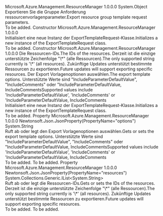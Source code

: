 <Type Name="ExportTemplateRequest" FullName="Microsoft.Azure.Management.ResourceManager.Models.ExportTemplateRequest">
  <TypeSignature Language="C#" Value="public class ExportTemplateRequest" />
  <TypeSignature Language="ILAsm" Value=".class public auto ansi beforefieldinit ExportTemplateRequest extends System.Object" />
  <TypeSignature Language="DocId" Value="T:Microsoft.Azure.Management.ResourceManager.Models.ExportTemplateRequest" />
  <TypeSignature Language="VB.NET" Value="Public Class ExportTemplateRequest" />
  <TypeSignature Language="F#" Value="type ExportTemplateRequest = class" />
  <AssemblyInfo>
    <AssemblyName>Microsoft.Azure.Management.ResourceManager</AssemblyName>
    <AssemblyVersion>1.0.0.0</AssemblyVersion>
  </AssemblyInfo>
  <Base>
    <BaseTypeName>System.Object</BaseTypeName>
  </Base>
  <Interfaces />
  <Docs>
    <summary>
            <span data-ttu-id="67ae9-101">Exportieren Sie die Gruppe Anforderung ressourcenvorlagenparameter.</span><span class="sxs-lookup"><span data-stu-id="67ae9-101">Export resource group template request parameters.</span></span>
            </summary>
    <remarks>To be added.</remarks>
  </Docs>
  <Members>
    <Member MemberName=".ctor">
      <MemberSignature Language="C#" Value="public ExportTemplateRequest ();" />
      <MemberSignature Language="ILAsm" Value=".method public hidebysig specialname rtspecialname instance void .ctor() cil managed" />
      <MemberSignature Language="DocId" Value="M:Microsoft.Azure.Management.ResourceManager.Models.ExportTemplateRequest.#ctor" />
      <MemberSignature Language="VB.NET" Value="Public Sub New ()" />
      <MemberType>Constructor</MemberType>
      <AssemblyInfo>
        <AssemblyName>Microsoft.Azure.Management.ResourceManager</AssemblyName>
        <AssemblyVersion>1.0.0.0</AssemblyVersion>
      </AssemblyInfo>
      <Parameters />
      <Docs>
        <summary>
            <span data-ttu-id="67ae9-102">Initialisiert eine neue Instanz der ExportTemplateRequest-Klasse.</span><span class="sxs-lookup"><span data-stu-id="67ae9-102">Initializes a new instance of the ExportTemplateRequest class.</span></span>
            </summary>
        <remarks>To be added.</remarks>
      </Docs>
    </Member>
    <Member MemberName=".ctor">
      <MemberSignature Language="C#" Value="public ExportTemplateRequest (System.Collections.Generic.IList&lt;string&gt; resources = null, string options = null);" />
      <MemberSignature Language="ILAsm" Value=".method public hidebysig specialname rtspecialname instance void .ctor(class System.Collections.Generic.IList`1&lt;string&gt; resources, string options) cil managed" />
      <MemberSignature Language="DocId" Value="M:Microsoft.Azure.Management.ResourceManager.Models.ExportTemplateRequest.#ctor(System.Collections.Generic.IList{System.String},System.String)" />
      <MemberSignature Language="VB.NET" Value="Public Sub New (Optional resources As IList(Of String) = null, Optional options As String = null)" />
      <MemberSignature Language="F#" Value="new Microsoft.Azure.Management.ResourceManager.Models.ExportTemplateRequest : System.Collections.Generic.IList&lt;string&gt; * string -&gt; Microsoft.Azure.Management.ResourceManager.Models.ExportTemplateRequest" Usage="new Microsoft.Azure.Management.ResourceManager.Models.ExportTemplateRequest (resources, options)" />
      <MemberType>Constructor</MemberType>
      <AssemblyInfo>
        <AssemblyName>Microsoft.Azure.Management.ResourceManager</AssemblyName>
        <AssemblyVersion>1.0.0.0</AssemblyVersion>
      </AssemblyInfo>
      <Parameters>
        <Parameter Name="resources" Type="System.Collections.Generic.IList&lt;System.String&gt;" />
        <Parameter Name="options" Type="System.String" />
      </Parameters>
      <Docs>
        <param name="resources"><span data-ttu-id="67ae9-103">Die Ressourcen-IDs.</span><span class="sxs-lookup"><span data-stu-id="67ae9-103">The IDs of the resources.</span></span> <span data-ttu-id="67ae9-104">Derzeit ist die einzige unterstützte Zeichenfolge "\*" (alle Ressourcen).</span><span class="sxs-lookup"><span data-stu-id="67ae9-104">The only supported string currently is '\*' (all resources).</span></span> <span data-ttu-id="67ae9-105">Zukünftige Updates unterstützt bestimmte Ressourcen zu exportieren.</span><span class="sxs-lookup"><span data-stu-id="67ae9-105">Future updates will support exporting specific resources.</span></span></param>
        <param name="options"><span data-ttu-id="67ae9-106">Der Export Vorlagenoptionen auswählen.</span><span class="sxs-lookup"><span data-stu-id="67ae9-106">The export template options.</span></span> <span data-ttu-id="67ae9-107">Unterstützte Werte sind "IncludeParameterDefaultValue", "IncludeComments" oder "IncludeParameterDefaultValue, IncludeComments</span><span class="sxs-lookup"><span data-stu-id="67ae9-107">Supported values include 'IncludeParameterDefaultValue', 'IncludeComments' or 'IncludeParameterDefaultValue, IncludeComments</span></span></param>
        <summary>
            <span data-ttu-id="67ae9-108">Initialisiert eine neue Instanz der ExportTemplateRequest-Klasse.</span><span class="sxs-lookup"><span data-stu-id="67ae9-108">Initializes a new instance of the ExportTemplateRequest class.</span></span>
            </summary>
        <remarks>To be added.</remarks>
      </Docs>
    </Member>
    <Member MemberName="Options">
      <MemberSignature Language="C#" Value="public string Options { get; set; }" />
      <MemberSignature Language="ILAsm" Value=".property instance string Options" />
      <MemberSignature Language="DocId" Value="P:Microsoft.Azure.Management.ResourceManager.Models.ExportTemplateRequest.Options" />
      <MemberSignature Language="VB.NET" Value="Public Property Options As String" />
      <MemberSignature Language="F#" Value="member this.Options : string with get, set" Usage="Microsoft.Azure.Management.ResourceManager.Models.ExportTemplateRequest.Options" />
      <MemberType>Property</MemberType>
      <AssemblyInfo>
        <AssemblyName>Microsoft.Azure.Management.ResourceManager</AssemblyName>
        <AssemblyVersion>1.0.0.0</AssemblyVersion>
      </AssemblyInfo>
      <Attributes>
        <Attribute>
          <AttributeName>Newtonsoft.Json.JsonProperty(PropertyName="options")</AttributeName>
        </Attribute>
      </Attributes>
      <ReturnValue>
        <ReturnType>System.String</ReturnType>
      </ReturnValue>
      <Docs>
        <summary>
            <span data-ttu-id="67ae9-109">Ruft ab oder legt den Export Vorlagenoptionen auswählen.</span><span class="sxs-lookup"><span data-stu-id="67ae9-109">Gets or sets the export template options.</span></span> <span data-ttu-id="67ae9-110">Unterstützte Werte sind "IncludeParameterDefaultValue", "IncludeComments" oder "IncludeParameterDefaultValue, IncludeComments</span><span class="sxs-lookup"><span data-stu-id="67ae9-110">Supported values include 'IncludeParameterDefaultValue', 'IncludeComments' or 'IncludeParameterDefaultValue, IncludeComments</span></span>
            </summary>
        <value>To be added.</value>
        <remarks>To be added.</remarks>
      </Docs>
    </Member>
    <Member MemberName="Resources">
      <MemberSignature Language="C#" Value="public System.Collections.Generic.IList&lt;string&gt; Resources { get; set; }" />
      <MemberSignature Language="ILAsm" Value=".property instance class System.Collections.Generic.IList`1&lt;string&gt; Resources" />
      <MemberSignature Language="DocId" Value="P:Microsoft.Azure.Management.ResourceManager.Models.ExportTemplateRequest.Resources" />
      <MemberSignature Language="VB.NET" Value="Public Property Resources As IList(Of String)" />
      <MemberSignature Language="F#" Value="member this.Resources : System.Collections.Generic.IList&lt;string&gt; with get, set" Usage="Microsoft.Azure.Management.ResourceManager.Models.ExportTemplateRequest.Resources" />
      <MemberType>Property</MemberType>
      <AssemblyInfo>
        <AssemblyName>Microsoft.Azure.Management.ResourceManager</AssemblyName>
        <AssemblyVersion>1.0.0.0</AssemblyVersion>
      </AssemblyInfo>
      <Attributes>
        <Attribute>
          <AttributeName>Newtonsoft.Json.JsonProperty(PropertyName="resources")</AttributeName>
        </Attribute>
      </Attributes>
      <ReturnValue>
        <ReturnType>System.Collections.Generic.IList&lt;System.String&gt;</ReturnType>
      </ReturnValue>
      <Docs>
        <summary>
            <span data-ttu-id="67ae9-111">Ruft ab oder legt die Ressourcen-IDs.</span><span class="sxs-lookup"><span data-stu-id="67ae9-111">Gets or sets the IDs of the resources.</span></span> <span data-ttu-id="67ae9-112">Derzeit ist die einzige unterstützte Zeichenfolge "\*" (alle Ressourcen).</span><span class="sxs-lookup"><span data-stu-id="67ae9-112">The only supported string currently is '\*' (all resources).</span></span> <span data-ttu-id="67ae9-113">Zukünftige Updates unterstützt bestimmte Ressourcen zu exportieren.</span><span class="sxs-lookup"><span data-stu-id="67ae9-113">Future updates will support exporting specific resources.</span></span>
            </summary>
        <value>To be added.</value>
        <remarks>To be added.</remarks>
      </Docs>
    </Member>
  </Members>
</Type>
